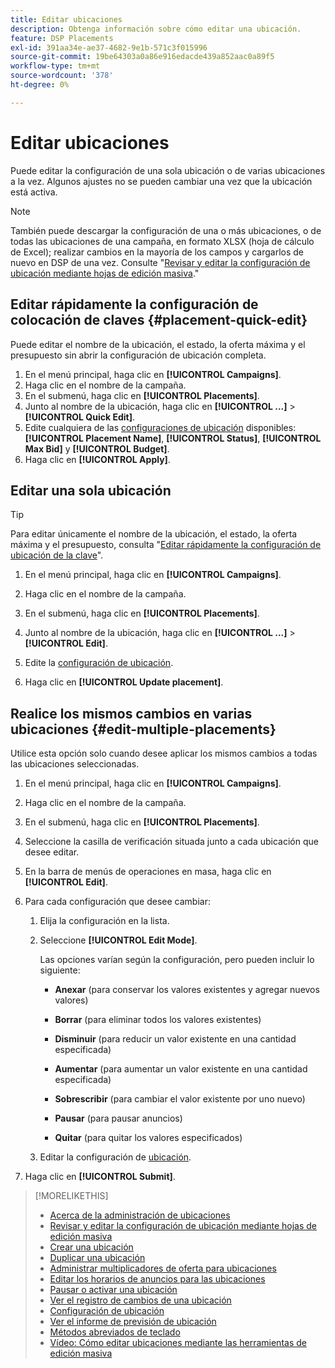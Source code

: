 ```yaml
---
title: Editar ubicaciones
description: Obtenga información sobre cómo editar una ubicación.
feature: DSP Placements
exl-id: 391aa34e-ae37-4682-9e1b-571c3f015996
source-git-commit: 19be64303a0a86e916edacde439a852aac0a89f5
workflow-type: tm+mt
source-wordcount: '378'
ht-degree: 0%

---
```


# Editar ubicaciones

Puede editar la configuración de una sola ubicación o de varias ubicaciones a la vez. Algunos ajustes no se pueden cambiar una vez que la ubicación está activa.

<!-- Some placements don't have these options. Clarify which placement types aren't eligible -- is it PG placements, or all placements using private inventory? And anything else? -->

>[!NOTE]
>
>También puede descargar la configuración de una o más ubicaciones, o de todas las ubicaciones de una campaña, en formato XLSX (hoja de cálculo de Excel); realizar cambios en la mayoría de los campos y cargarlos de nuevo en DSP de una vez. Consulte &quot;[Revisar y editar la configuración de ubicación mediante hojas de edición masiva](placement-qa.md).&quot;

## Editar rápidamente la configuración de colocación de claves {#placement-quick-edit}

Puede editar el nombre de la ubicación, el estado, la oferta máxima y el presupuesto sin abrir la configuración de ubicación completa.

1. En el menú principal, haga clic en **[!UICONTROL Campaigns]**.
1. Haga clic en el nombre de la campaña.
1. En el submenú, haga clic en **[!UICONTROL Placements]**.
1. Junto al nombre de la ubicación, haga clic en **[!UICONTROL ...]** > **[!UICONTROL Quick Edit]**.
1. Edite cualquiera de las [configuraciones de ubicación](placement-settings.md) disponibles: **[!UICONTROL Placement Name]**, **[!UICONTROL Status]**, **[!UICONTROL Max Bid]** y **[!UICONTROL Budget]**.
1. Haga clic en **[!UICONTROL Apply]**.

## Editar una sola ubicación

>[!TIP]
>
> Para editar únicamente el nombre de la ubicación, el estado, la oferta máxima y el presupuesto, consulta &quot;[Editar rápidamente la configuración de ubicación de la clave](#placement-quick-edit)&quot;.

1. En el menú principal, haga clic en **[!UICONTROL Campaigns]**.

1. Haga clic en el nombre de la campaña.

1. En el submenú, haga clic en **[!UICONTROL Placements]**.

1. Junto al nombre de la ubicación, haga clic en **[!UICONTROL ...]** > **[!UICONTROL Edit]**.

1. Edite la [configuración de ubicación](placement-settings.md).

1. Haga clic en **[!UICONTROL Update placement]**.

## Realice los mismos cambios en varias ubicaciones {#edit-multiple-placements}

Utilice esta opción solo cuando desee aplicar los mismos cambios a todas las ubicaciones seleccionadas.

1. En el menú principal, haga clic en **[!UICONTROL Campaigns]**.

1. Haga clic en el nombre de la campaña.

1. En el submenú, haga clic en **[!UICONTROL Placements]**.

1. Seleccione la casilla de verificación situada junto a cada ubicación que desee editar.

1. En la barra de menús de operaciones en masa, haga clic en **[!UICONTROL Edit]**.

1. Para cada configuración que desee cambiar:

   1. Elija la configuración en la lista.

   1. Seleccione **[!UICONTROL Edit Mode]**.

      Las opciones varían según la configuración, pero pueden incluir lo siguiente:

      * **Anexar** (para conservar los valores existentes y agregar nuevos valores)

      * **Borrar** (para eliminar todos los valores existentes)

      * **Disminuir** (para reducir un valor existente en una cantidad especificada)

      * **Aumentar** (para aumentar un valor existente en una cantidad especificada)

      * **Sobrescribir** (para cambiar el valor existente por uno nuevo)

      * **Pausar** (para pausar anuncios)

      * **Quitar** (para quitar los valores especificados)

   1. Editar la configuración de [ubicación](placement-settings.md).

1. Haga clic en **[!UICONTROL Submit]**.

>[!MORELIKETHIS]
>
>* [Acerca de la administración de ubicaciones](placement-about.md)
>* [Revisar y editar la configuración de ubicación mediante hojas de edición masiva](placement-qa.md)
>* [Crear una ubicación](placement-create.md)
>* [Duplicar una ubicación](placement-duplicate.md)
>* [Administrar multiplicadores de oferta para ubicaciones](placement-manage-bid-multipliers.md)
>* [Editar los horarios de anuncios para las ubicaciones](placement-edit-ad-schedule.md)
>* [Pausar o activar una ubicación](placement-pause-activate.md)
>* [Ver el registro de cambios de una ubicación](placement-change-log.md)
>* [Configuración de ubicación](placement-settings.md)
>* [Ver el informe de previsión de ubicación](/help/dsp/campaign-management/reports/placement-forecast.md)
>* [Métodos abreviados de teclado](/help/dsp/campaign-management/reports/keyboard-shortcuts.md)
>* [Vídeo: Cómo editar ubicaciones mediante las herramientas de edición masiva](https://experienceleague.adobe.com/docs/advertising-learn/tutorials/dsp/bulk-edit-placement-tools.html)
